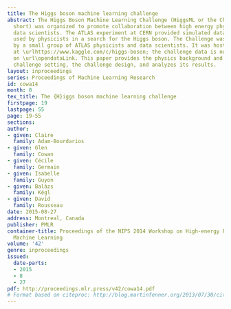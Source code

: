 ```yaml
---
title: The Higgs boson machine learning challenge
abstract: The Higgs Boson Machine Learning Challenge (HiggsML or the Challenge for
  short) was organized to promote collaboration between high energy physicists and
  data scientists. The ATLAS experiment at CERN provided simulated data that has been
  used by physicists in a search for the Higgs boson. The Challenge was organized
  by a small group of ATLAS physicists and data scientists. It was hosted  by Kaggle
  at \urlhttps://www.kaggle.com/c/higgs-boson; the challenge data is now available
  on \url\opendataLink. This paper provides the physics background and explains the
  challenge setting, the challenge design, and analyzes its results.
layout: inproceedings
series: Proceedings of Machine Learning Research
id: cowa14
month: 0
tex_title: The {H}iggs boson machine learning challenge
firstpage: 19
lastpage: 55
page: 19-55
sections: 
author:
- given: Claire
  family: Adam-Bourdarios
- given: Glen
  family: Cowan
- given: Cécile
  family: Germain
- given: Isabelle
  family: Guyon
- given: Balàzs
  family: Kégl
- given: David
  family: Rousseau
date: 2015-08-27
address: Montreal, Canada
publisher: PMLR
container-title: Proceedings of the NIPS 2014 Workshop on High-energy Physics and
  Machine Learning
volume: '42'
genre: inproceedings
issued:
  date-parts:
  - 2015
  - 8
  - 27
pdf: http://proceedings.mlr.press/v42/cowa14.pdf
# Format based on citeproc: http://blog.martinfenner.org/2013/07/30/citeproc-yaml-for-bibliographies/
---
```

